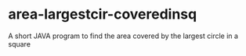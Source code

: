 # area-largestcir-coveredinsq
A short JAVA program to find the area covered by the largest circle in a square

